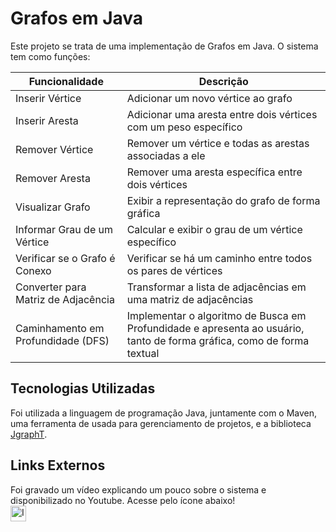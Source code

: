 # Grafos em Java
Este projeto se trata de uma implementação de Grafos em Java. 
O sistema tem como funções:

| Funcionalidade  | Descrição |
| ------------- | ------------- |
| Inserir Vértice  | Adicionar um novo vértice ao grafo  |
| Inserir Aresta  | Adicionar uma aresta entre dois vértices com um peso específico  |
| Remover Vértice | Remover um vértice e todas as arestas associadas a ele |
| Remover Aresta | Remover uma aresta específica entre dois vértices |
| Visualizar Grafo | Exibir a representação do grafo de forma gráfica |
| Informar Grau de um Vértice | Calcular e exibir o grau de um vértice específico |
| Verificar se o Grafo é Conexo | Verificar se há um caminho entre todos os pares de vértices |
| Converter para Matriz de Adjacência | Transformar a lista de adjacências em uma matriz de adjacências | 
| Caminhamento em Profundidade (DFS) | Implementar o algoritmo de Busca em Profundidade e apresenta ao usuário, tanto de forma gráfica, como de forma textual |



## Tecnologias Utilizadas
Foi utilizada a linguagem de programação Java, juntamente com o Maven, uma ferramenta de usada para gerenciamento
de projetos, e a biblioteca [JgraphT](https://jgrapht.org/docs).

## Links Externos
Foi gravado um vídeo explicando um pouco sobre o sistema e disponibilizado no Youtube. Acesse pelo ícone abaixo! <br>
[<img width="25px" src="https://cdn-icons-png.flaticon.com/512/1384/1384060.png" alt="Icone Youtube" target="_blank"></img> ](https://youtu.be/I9lVi-anaG8)
